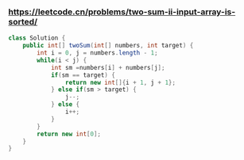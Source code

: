### https://leetcode.cn/problems/two-sum-ii-input-array-is-sorted/
```java
class Solution {
    public int[] twoSum(int[] numbers, int target) {
        int i = 0, j = numbers.length - 1;
        while(i < j) {
            int sm =numbers[i] + numbers[j];
            if(sm == target) {
                return new int[]{i + 1, j + 1};
            } else if(sm > target) {
                j--;
            } else {
                i++;
            }
        }
        return new int[0];
    }
}
```
